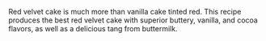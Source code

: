 Red velvet cake is much more than vanilla cake tinted red. This recipe produces the best red velvet cake with superior buttery, vanilla, and cocoa flavors, as well as a delicious tang from buttermilk.




